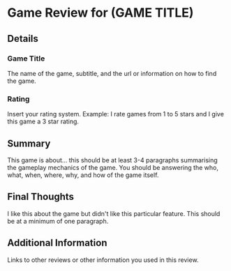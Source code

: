 # Game Review for (GAME TITLE)

## Details

### Game Title
The name of the game, subtitle, and the url or information on how to find the game.

### Rating
Insert your rating system. Example: I rate games from 1 to 5 stars and I give this game a 3 star rating.

## Summary
This game is about... this should be at least 3-4 paragraphs summarising the gameplay mechanics of the game. You should be answering the who, what, when, where, why, and how of the game itself.

## Final Thoughts
I like this about the game but didn't like this particular feature. This should be at a minimum of one paragraph.

## Additional Information
Links to other reviews or other information you used in this review.

